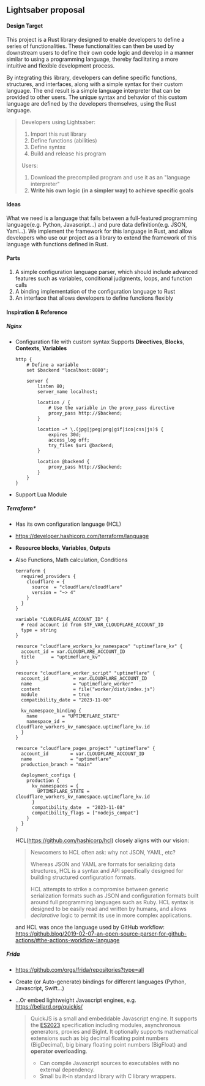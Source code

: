 ## Lightsaber proposal

#### Design Target

This project is a Rust library designed to enable developers to define a series of functionalities. These functionalities can then be used by downstream users to define their own code logic and develop in a manner similar to using a programming language, thereby facilitating a more intuitive and flexible development process.

By integrating this library, developers can define specific functions, structures, and interfaces, along with a simple syntax for their custom language. The end result is a simple language interpreter that can be provided to other users. The unique syntax and behavior of this custom language are defined by the developers themselves, using the Rust language.

> Developers using Lightsaber:
>
> 1. Import this rust library
> 2. Define functions (abilities)
> 3. Define syntax
> 4. Build and release his program
>
> Users:
>
> 1. Download the precompiled program and use it as an "language interpreter"
> 2. **Write his own logic (in a simpler way) to achieve specific goals**

#### Ideas

What we need is a language that falls between a full-featured programming language(e.g. Python, Javascript...) and pure data definition(e.g. JSON, Yaml...). We implement the framework for this language in Rust, and allow developers who use our project as a library to extend the framework of this language with functions defined in Rust.

#### Parts

1. A simple configuration language parser, which should include advanced features such as variables, conditional judgments, loops, and function calls
2. A binding implementation of the configuration language to Rust
3. An interface that allows developers to define functions flexibly

#### Inspiration & Reference

##### Nginx

- Configuration file with custom syntax
  Supports **Directives**, **Blocks**, **Contexts**, **Variables**

  ```nginx
  http {
      # Define a variable
      set $backend "localhost:8080";

      server {
          listen 80;
          server_name localhost;

          location / {
              # Use the variable in the proxy_pass directive
              proxy_pass http://$backend;
          }

          location ~* \.(jpg|jpeg|png|gif|ico|css|js)$ {
              expires 30d;
              access_log off;
              try_files $uri @backend;
          }

          location @backend {
              proxy_pass http://$backend;
          }
      }
  }
  ```

- Support Lua Module

##### Terraform\*

- Has its own configuration language (HCL)

- https://developer.hashicorp.com/terraform/language

- **Resource blocks**, **Variables**, **Outputs**

- Also Functions, Math calculation, Conditions

  ```hcl
  terraform {
    required_providers {
      cloudflare = {
        source  = "cloudflare/cloudflare"
        version = "~> 4"
      }
    }
  }

  variable "CLOUDFLARE_ACCOUNT_ID" {
    # read account id from $TF_VAR_CLOUDFLARE_ACCOUNT_ID
    type = string
  }

  resource "cloudflare_workers_kv_namespace" "uptimeflare_kv" {
    account_id = var.CLOUDFLARE_ACCOUNT_ID
    title      = "uptimeflare_kv"
  }

  resource "cloudflare_worker_script" "uptimeflare" {
    account_id         = var.CLOUDFLARE_ACCOUNT_ID
    name               = "uptimeflare_worker"
    content            = file("worker/dist/index.js")
    module             = true
    compatibility_date = "2023-11-08"

    kv_namespace_binding {
      name         = "UPTIMEFLARE_STATE"
      namespace_id = cloudflare_workers_kv_namespace.uptimeflare_kv.id
    }
  }

  resource "cloudflare_pages_project" "uptimeflare" {
    account_id        = var.CLOUDFLARE_ACCOUNT_ID
    name              = "uptimeflare"
    production_branch = "main"

    deployment_configs {
      production {
        kv_namespaces = {
          UPTIMEFLARE_STATE = cloudflare_workers_kv_namespace.uptimeflare_kv.id
        }
        compatibility_date  = "2023-11-08"
        compatibility_flags = ["nodejs_compat"]
      }
    }
  }
  ```

  HCL(https://github.com/hashicorp/hcl) closely aligns with our vision:

  > Newcomers to HCL often ask: why not JSON, YAML, etc?
  >
  > Whereas JSON and YAML are formats for serializing data structures, HCL is a syntax and API specifically designed for building structured configuration formats.
  >
  > HCL attempts to strike a compromise between generic serialization formats such as JSON and configuration formats built around full programming languages such as Ruby. HCL syntax is designed to be easily read and written by humans, and allows _declarative_ logic to permit its use in more complex applications.

  and HCL was once the language used by GitHub workflow: https://github.blog/2019-02-07-an-open-source-parser-for-github-actions/#the-actions-workflow-language

##### Frida

- https://github.com/orgs/frida/repositories?type=all

- Create (or Auto-generate) bindings for different languages (Python, Javascript, Swift...)

- ...Or embed lightweight Javascript engines, e.g. https://bellard.org/quickjs/
  > QuickJS is a small and embeddable Javascript engine. It supports the [ES2023](https://tc39.github.io/ecma262/2023) specification including modules, asynchronous generators, proxies and BigInt.
  > It optionally supports mathematical extensions such as big decimal floating point numbers (BigDecimal), big binary floating point numbers (BigFloat) and **operator overloading**.
  >
  > - Can compile Javascript sources to executables with no external dependency.
  > - Small built-in standard library with C library wrappers.

